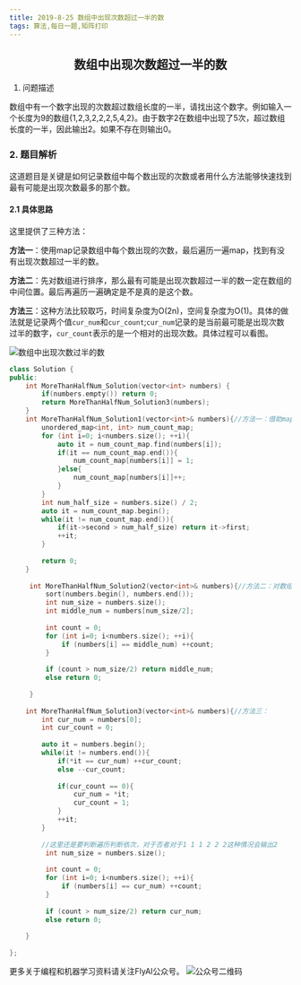 ```yaml
---
title: 2019-8-25 数组中出现次数超过一半的数
tags: 算法,每日一题,矩阵打印
---
```


## <center>数组中出现次数超过一半的数</center>

1. 问题描述

数组中有一个数字出现的次数超过数组长度的一半，请找出这个数字。例如输入一个长度为9的数组{1,2,3,2,2,2,5,4,2}。由于数字2在数组中出现了5次，超过数组长度的一半，因此输出2。如果不存在则输出0。

### 2. 题目解析
这道题目是关键是如何记录数组中每个数出现的次数或者用什么方法能够快速找到最有可能是出现次数最多的那个数。
#### 2.1 具体思路
这里提供了三种方法：

**方法一**：使用map记录数组中每个数出现的次数，最后遍历一遍map，找到有没有出现次数超过一半的数。

**方法二**：先对数组进行排序，那么最有可能是出现次数超过一半的数一定在数组的中间位置。最后再遍历一遍确定是不是真的是这个数。

**方法三**：这种方法比较取巧，时间复杂度为O(2n)，空间复杂度为O(1)。具体的做法就是记录两个值`cur_num`和`cur_count`;`cur_num`记录的是当前最可能是出现次数过半的数字，`cur_count`表示的是一个相对的出现次数。具体过程可以看图。

![数组中出现次数过半的数](http://pwfic6399.bkt.clouddn.com/wechat/daily_topic/%E6%95%B0%E7%BB%84%E4%B8%AD%E5%87%BA%E7%8E%B0%E6%AC%A1%E6%95%B0%E5%A4%A7%E4%BA%8E%E4%B8%80%E5%8D%8A%E7%9A%84%E6%95%B0.jpg?imageView2/0/q/75|watermark/2/text/d3NoYW93/font/YXJpYWw=/fontsize/400/fill/I0NBQkFDQQ==/dissolve/73/gravity/SouthEast/dx/10/dy/10|imageslim)

```C++
class Solution {
public:
    int MoreThanHalfNum_Solution(vector<int> numbers) {
        if(numbers.empty()) return 0;
        return MoreThanHalfNum_Solution3(numbers);
    }
    int MoreThanHalfNum_Solution1(vector<int>& numbers){//方法一：借助map
        unordered_map<int, int> num_count_map;
        for (int i=0; i<numbers.size(); ++i){
            auto it = num_count_map.find(numbers[i]);
            if(it == num_count_map.end()){
                num_count_map[numbers[i]] = 1;
            }else{
                num_count_map[numbers[i]]++;
            }
        }
        int num_half_size = numbers.size() / 2;
        auto it = num_count_map.begin();
        while(it != num_count_map.end()){
            if(it->second > num_half_size) return it->first;
            ++it;
        }
        
        return 0;
    }
    
     int MoreThanHalfNum_Solution2(vector<int>& numbers){//方法二：对数组进行排序，那么如果存在大于数组长度一半的数那么一定是中间位置的数
         sort(numbers.begin(), numbers.end());
         int num_size = numbers.size();
         int middle_num = numbers[num_size/2];
         
         int count = 0;
         for (int i=0; i<numbers.size(); ++i){
             if (numbers[i] == middle_num) ++count;
         }
         
         if (count > num_size/2) return middle_num;
         else return 0;
         
     }
    
    int MoreThanHalfNum_Solution3(vector<int>& numbers){//方法三：
        int cur_num = numbers[0];
        int cur_count = 0;
        
        auto it = numbers.begin();
        while(it != numbers.end()){
            if(*it == cur_num) ++cur_count;
            else --cur_count;
            
            if(cur_count == 0){
                cur_num = *it;
                cur_count = 1;
            }
            ++it;
        }
        
        //这里还是要判断遍历判断依次，对于否者对于1 1 1 2 2 2这种情况会输出2
         int num_size = numbers.size();
         
         int count = 0;
         for (int i=0; i<numbers.size(); ++i){
             if (numbers[i] == cur_num) ++count;
         }
         
         if (count > num_size/2) return cur_num;
         else return 0;
        
    }
    
};
```

更多关于编程和机器学习资料请关注FlyAI公众号。
![公众号二维码][1]

[1]: http://pwfic6399.bkt.clouddn.com/wechat/%E5%BE%AE%E4%BF%A1%E5%85%AC%E4%BC%97%E5%8F%B7%E4%BA%8C%E7%BB%B4%E7%A0%81.jpg
